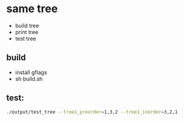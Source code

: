 # same tree 
- build tree
- print tree
- test tree

## build 
- install gflags
- sh build.sh

## test:

```bash
./output/test_tree --tree1_preorder=1,3,2 --tree1_inorder=3,2,1
```
